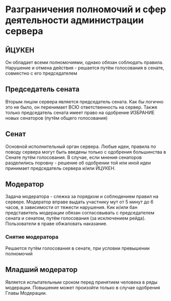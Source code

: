 # Разграничения полномочий и сфер деятельности администрации сервера

## ЙЦУКЕН
Он обладает всеми полномочиями, однако обязан соблюдать правила.
Нарушение и отмена действия - решается путём голосования в сенате, совместно с его председателем

## Председатель сената
Вторым лицом сервера является председатель сената. Как бы логично это не было, он перенимает ВСЮ ответственность на сервер.
Также только председатель сената имеет право на одобрение ИЗБРАНИЕ новых сенаторов (путём общего голосования)

## Сенат
Основной исполнительный орган сервера. Любые идеи, правила по поводу сервера могут быть введены только с одобрения большинства в Сенате путём голосования.
В случае, если мнения сенаторов разделились поровну - решение об одобрении той или иной идеи принимает председатель сервера и/или ЙЦУКЕН.

## Модератор
Задача модератора - слежка за порядком и соблюдением правил на сервере.
Модератор вправе выдать участнику мут от 5 минут до 6 часов, в зависимости от тяжести нарушения.
Кик и/или бан представитель модерации обязан согласовывать с председателем сената и сенатом, путём голосования (за исключением рейда).
Пользователи в праве обжаловать наказание. 

### Снятие модератора
Решается путём голосования в сенате, при условии превышении полномочий

## Младший модератор
Является испытательным сроком перед принятием человека в ряды модерации. Повышение может произойти только в случае одобрения Главы Модерации. 
